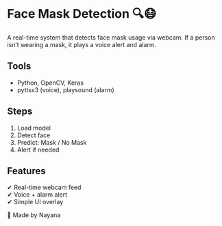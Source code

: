 # Face Mask Detection 🔍😷

A real-time system that detects face mask usage via webcam. If a person isn’t wearing a mask, it plays a voice alert and alarm.

## Tools
- Python, OpenCV, Keras
- pyttsx3 (voice), playsound (alarm)

## Steps
1. Load model
2. Detect face
3. Predict: Mask / No Mask
4. Alert if needed

## Features
✔ Real-time webcam feed  
✔ Voice + alarm alert  
✔ Simple UI overlay

🎯 Made by Nayana
